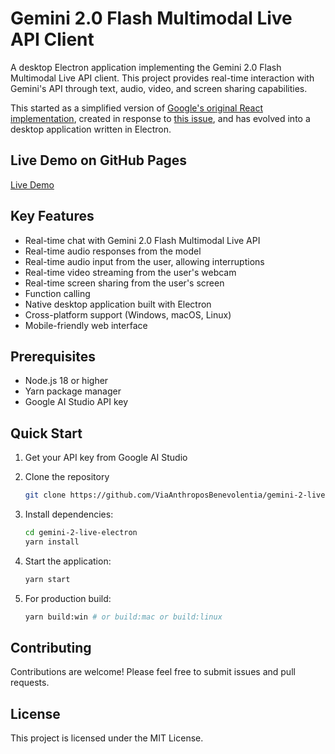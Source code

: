 # Gemini 2.0 Flash Multimodal Live API Client

A desktop Electron application implementing the Gemini 2.0 Flash Multimodal Live API client. This project provides real-time interaction with Gemini's API through text, audio, video, and screen sharing capabilities.

This started as a simplified version of [Google's original React implementation](https://github.com/google-gemini/multimodal-live-api-web-console), created in response to [this issue](https://github.com/google-gemini/multimodal-live-api-web-console/issues/19), and has evolved into a desktop application written in Electron.

## Live Demo on GitHub Pages

[Live Demo](https://jayreddin.github.io/gemini-2-live-electron/client/index.html)

## Key Features

- Real-time chat with Gemini 2.0 Flash Multimodal Live API
- Real-time audio responses from the model
- Real-time audio input from the user, allowing interruptions
- Real-time video streaming from the user's webcam
- Real-time screen sharing from the user's screen
- Function calling
- Native desktop application built with Electron
- Cross-platform support (Windows, macOS, Linux)
- Mobile-friendly web interface

## Prerequisites

- Node.js 18 or higher
- Yarn package manager
- Google AI Studio API key

## Quick Start

1. Get your API key from Google AI Studio
2. Clone the repository

   ```bash
   git clone https://github.com/ViaAnthroposBenevolentia/gemini-2-live-electron.git
   ```

3. Install dependencies:

   ```bash
   cd gemini-2-live-electron
   yarn install
   ```

4. Start the application:

   ```bash
   yarn start
   ```

5. For production build:

   ```bash
   yarn build:win # or build:mac or build:linux
   ```

## Contributing

Contributions are welcome! Please feel free to submit issues and pull requests.

## License

This project is licensed under the MIT License.
